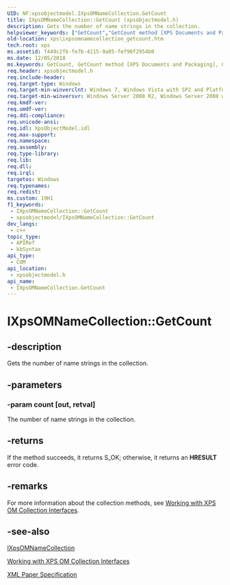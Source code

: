 ```yaml
---
UID: NF:xpsobjectmodel.IXpsOMNameCollection.GetCount
title: IXpsOMNameCollection::GetCount (xpsobjectmodel.h)
description: Gets the number of name strings in the collection.
helpviewer_keywords: ["GetCount","GetCount method [XPS Documents and Packaging]","GetCount method [XPS Documents and Packaging]","IXpsOMNameCollection interface","IXpsOMNameCollection interface [XPS Documents and Packaging]","GetCount method","IXpsOMNameCollection.GetCount","IXpsOMNameCollection::GetCount","xps.ixpsomnamecollection_getcount","xpsobjectmodel/IXpsOMNameCollection::GetCount"]
old-location: xps\ixpsomnamecollection_getcount.htm
tech.root: xps
ms.assetid: f449c2f6-fe7b-4115-9a05-fef90f2954b0
ms.date: 12/05/2018
ms.keywords: GetCount, GetCount method [XPS Documents and Packaging], GetCount method [XPS Documents and Packaging],IXpsOMNameCollection interface, IXpsOMNameCollection interface [XPS Documents and Packaging],GetCount method, IXpsOMNameCollection.GetCount, IXpsOMNameCollection::GetCount, xps.ixpsomnamecollection_getcount, xpsobjectmodel/IXpsOMNameCollection::GetCount
req.header: xpsobjectmodel.h
req.include-header: 
req.target-type: Windows
req.target-min-winverclnt: Windows 7, Windows Vista with SP2 and Platform Update for Windows Vista [desktop apps \| UWP apps]
req.target-min-winversvr: Windows Server 2008 R2, Windows Server 2008 with SP2 and Platform Update for Windows Server 2008 [desktop apps \| UWP apps]
req.kmdf-ver: 
req.umdf-ver: 
req.ddi-compliance: 
req.unicode-ansi: 
req.idl: XpsObjectModel.idl
req.max-support: 
req.namespace: 
req.assembly: 
req.type-library: 
req.lib: 
req.dll: 
req.irql: 
targetos: Windows
req.typenames: 
req.redist: 
ms.custom: 19H1
f1_keywords:
 - IXpsOMNameCollection::GetCount
 - xpsobjectmodel/IXpsOMNameCollection::GetCount
dev_langs:
 - c++
topic_type:
 - APIRef
 - kbSyntax
api_type:
 - COM
api_location:
 - xpsobjectmodel.h
api_name:
 - IXpsOMNameCollection.GetCount
---
```


# IXpsOMNameCollection::GetCount


## -description

Gets the number of name strings in the collection.

## -parameters

### -param count [out, retval]

The number of name strings in the collection.

## -returns

If the method succeeds, it returns S_OK; otherwise, it returns an <b>HRESULT</b> error code.

## -remarks

For more information about the collection methods, see  <a href="/previous-versions/windows/desktop/dd372931(v=vs.85)">Working with XPS OM Collection Interfaces</a>.

## -see-also

<a href="/windows/desktop/api/xpsobjectmodel/nn-xpsobjectmodel-ixpsomnamecollection">IXpsOMNameCollection</a>



<a href="/previous-versions/windows/desktop/dd372931(v=vs.85)">Working with XPS OM Collection Interfaces</a>



<a href="https://en.wikipedia.org/wiki/Open_XML_Paper_Specification">XML Paper Specification</a>